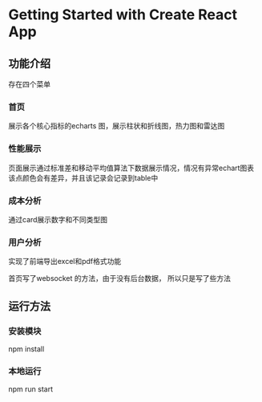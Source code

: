 # Getting Started with Create React App

## 功能介绍
存在四个菜单

### 首页
展示各个核心指标的echarts 图，展示柱状和折线图，热力图和雷达图
### 性能展示
页面展示通过标准差和移动平均值算法下数据展示情况，情况有异常echart图表该点颜色会有差异，并且该记录会记录到table中
### 成本分析
通过card展示数字和不同类型图
### 用户分析
实现了前端导出excel和pdf格式功能

首页写了websocket 的方法，由于没有后台数据， 所以只是写了些方法

## 运行方法

### 安装模块
npm install

### 本地运行
npm run start
